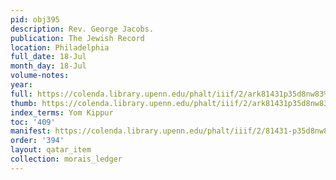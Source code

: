 ```yaml
---
pid: obj395
description: Rev. George Jacobs.
publication: The Jewish Record
location: Philadelphia
full_date: 18-Jul
month_day: 18-Jul
volume-notes:
year:
full: https://colenda.library.upenn.edu/phalt/iiif/2/ark81431p35d8nw83%2FSHA256E-s8238648--e5c2a7fa088d4da88fcc8dabf1f4d439b8801ce5ed2db480000777408fc04879.jpeg/full/3500,/0/default.jpg
thumb: https://colenda.library.upenn.edu/phalt/iiif/2/ark81431p35d8nw83%2FSHA256E-s8238648--e5c2a7fa088d4da88fcc8dabf1f4d439b8801ce5ed2db480000777408fc04879.jpeg/full/!200,200/0/default.jpg
index_terms: Yom Kippur
toc: '409'
manifest: https://colenda.library.upenn.edu/phalt/iiif/2/81431-p35d8nw83/manifest
order: '394'
layout: qatar_item
collection: morais_ledger
---
```

